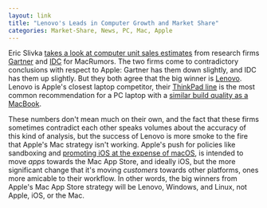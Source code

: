 ```yaml
---
layout: link
title: "Lenovo's Leads in Computer Growth and Market Share"
categories: Market-Share, News, PC, Mac, Apple
---
```


Eric Slivka [takes a look at computer unit sales estimates](https://www.macrumors.com/2019/07/11/q2-2019-pc-shipments/) from research firms [Gartner](https://www.gartner.com/) and [IDC](https://www.idc.com/) for MacRumors. The two firms come to contradictory conclusions with respect to Apple: Gartner has them down slightly, and IDC has them up slightly. But they both agree that the big winner is [Lenovo](https://www.lenovo.com/). Lenovo is Apple's closest laptop competitor, their [ThinkPad line](https://www.lenovo.com/us/en/think) is the most common recommendation for a PC laptop with a [similar build quality as a MacBook](https://www.theverge.com/2017/8/7/16105800/lenovo-thinkpad-x1-carbon-review-ultraportable-laptop).

These numbers don't mean much on their own, and the fact that these firms sometimes contradict each other speaks volumes about the accuracy of this kind of analysis, but the success of Lenovo is more smoke to the fire that Apple's Mac strategy isn't working. Apple's push for policies like sandboxing and [promoting iOS at the expense of macOS](https://tidbits.com/2019/06/12/apples-2019-apple-design-award-winners/), is intended to move *apps* towards the Mac App Store, and ideally iOS, but the more significant change that it's moving *customers* towards other platforms, ones more amicable to their workflow. In other words, the big winners from Apple's Mac App Store strategy will be Lenovo, Windows, and Linux, not Apple, iOS, or the Mac.

